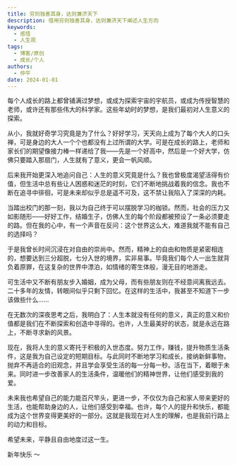 ```yaml
---
title: 穷则独善其身，达则兼济天下
description: 借用穷则独善其身，达则兼济天下阐述人生方向
keywords:
  - 感悟
  - 人生观
tags:
  - 博客/原创
  - 成长/个人
authors:
  - 仲平
date: 2024-01-01
---
```


每个人成长的路上都曾铺满过梦想，或成为探索宇宙的宇航员，或成为传授智慧的老师，或许还有那些伟大的科学家。这些年幼时的梦想，是我们最初对人生意义的探索。

从小，我就好奇学习究竟是为了什么？好好学习，天天向上成为了每个大人的口头禅，可是身边的大人一个个也都没有上过所谓的大学。可是在成长的路上，老师和家长们的期望像接力棒一样递给了我——先是一个好高中，然后是一个好大学，仿佛只要踏入那扇门，人生就有了意义，更会一帆风顺。

后来我开始更深入地追问自己：人生的意义究竟是什么？我也曾极度渴望活得有价值，但生活中总有些让人困惑和迷茫的时刻，它们不断地挑战着我的信念。我也不断在追寻中徘徊，可是未来却似乎总是遥不可及，这不禁让我陷入了深深的内耗。

当踏出校门的那一刻，我以为自己终于可以摆脱学习的枷锁。然而，社会的压力又如影随形——好好工作，结婚生子，仿佛人生的每个阶段都被预设了一条必须要走的路。但在我的心中，有一个声音在反问：这个世界这么大，难道我就不能有自己的选择吗？

于是我曾长时间沉浸在对自由的崇尚中。然而，精神上的自由和物质是紧密相连的，想要达到三分超脱，七分入世的境界，实非易事。毕竟我们每个人一出生就背负着原罪，在这复杂的世界中漂泊，如情绪的寄生体般，漫无目的地游走。

可生活中又不断有朋友步入婚姻，成为父母，而有些朋友则在不经意间离我远去。二十多年的友情，转眼间似乎只剩下回忆。在这样的生活中，我甚至不知道下一步该做些什么……

在无数次的深夜思考之后，我明白了：人生本就没有任何的意义，真正的意义和价值都是我们在不断探索和创造中寻得的。也许，人生最美好的状态，就是永远在路上，不断寻求新的风景。

现在，我将人生的意义寄托于积极的入世态度。努力工作，赚钱，提升物质生活条件，这是我为自己设定的短期目标。与此同时不断地学习和成长，接纳新鲜事物，抛弃不再适合的旧观念，并且学会享受生活的每一分每一秒。活在当下，着眼于未来。同时进一步改善家人的生活条件，温暖他们的精神世界，让他们感受到我的爱。

未来我也希望自己的能力能百尺竿头，更进一步，不仅仅为自己和家人带来更好的生活，也能帮助身边的人，让他们感受到幸福。也许，每个人的提升和快乐，都能成为这个世界变得更美好的一部分。这就是我现在对人生的理解，也是我前行路上的动力和目标。

希望未来，平静且自由地度过这一生。

新年快乐 ～
